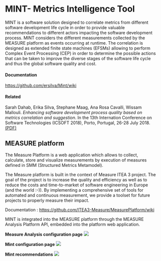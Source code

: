 # MINT-	Metrics Intelligence Tool
MINT is a software solution designed to correlate metrics from different software development life cycle in order to provide valuable recommendations to different actors impacting the software development process. MINT considers the different measurements collected by the MEASURE platform as events occurring at runtime.  The correlation is designed as extended finite state machines (EFSMs) allowing to perform Complex Event Processing (CEP) in order to determine the possible actions that can be taken to improve the diverse stages of the software life cycle and thus the global software quality and cost.

#### Documentation
https://github.com/ersilva/Mint/wiki
#### Related
Sarah Dahab, Erika Silva, Stephane Maag, Ana Rosa Cavalli, Wissam Mallouli. *Enhancing software development process quality based on metrics correlation and suggestion*. In the 13th Internation Conference on Software Technologies (ICSOFT 2018), Porto, Portugal, 26-28 July 2018.
[(PDF)](https://www.dropbox.com/s/hjimvxqcoyx3yo2/ICSOFT_2018_42_CR.pdf?dl=0)
## MEASURE platform
The Measure Platform is a web application which allows to collect, calculate, store and visualize measurements by execution of measures defined in SMM (Structured Metrics Metamodel).

The Measure platform is built in the context of Measure ITEA 3 project. The goal of the project is to increase the quality and efficiency as well as to reduce the costs and time-to-market of software engineering in Europe (and the world :-)). By implementing a comprehensive set of tools for automated and continuous measurement, we provide a toolset for future projects to properly measure their impact.

Documentation : https://github.com/ITEA3-Measure/MeasurePlatform/wiki

MINT is integrated into the MEASURE platform through the MEASURE Analysis Platform API, embedded into the platform web application.

**Measure Analysis configuration page**
![](https://www.dropbox.com/s/luluo6n6564291w/config-0.PNG?dl=1)

**Mint configuration page**
![](https://www.dropbox.com/s/o5oo7e5ztxacljc/config-1.PNG?dl=1)

**Mint recommendations**
![](https://www.dropbox.com/s/egx9bptojue2jus/recommendations-1.PNG?dl=1)
